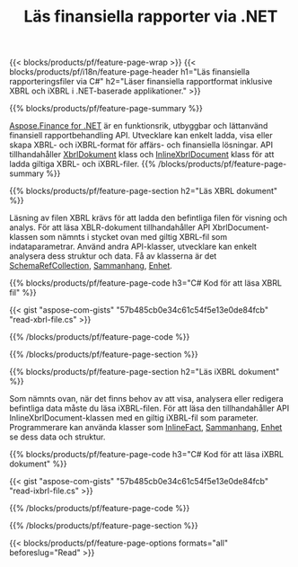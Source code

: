 ﻿---
title: Läs finansiella rapporter via .NET
url: /sv/net/read/
description:  C#-kod för att läsa finansiella rapporter i XBRL- och iXBRL-filer via .NET-biblioteket.
---
{{< blocks/products/pf/feature-page-wrap >}}
{{< blocks/products/pf/i18n/feature-page-header h1="Läs finansiella rapporteringsfiler via C#" h2="Läser finansiella rapportformat inklusive XBRL och iXBRL i .NET-baserade applikationer." >}}

{{% blocks/products/pf/feature-page-summary %}}

[Aspose.Finance for .NET](https://products.aspose.com/finance/net/) är en funktionsrik, utbyggbar och lättanvänd finansiell rapportbehandling API. Utvecklare kan enkelt ladda, visa eller skapa XBRL- och iXBRL-format för affärs- och finansiella lösningar. API tillhandahåller [XbrlDokument](https://apireference.aspose.com/finance/net/aspose.finance.xbrl/xbrldocument) klass och  [InlineXbrlDocument](https://apireference.aspose.com/finance/net/aspose.finance.xbrl.inline/inlinexbrldocument) klass för att ladda giltiga XBRL- och iXBRL-filer.
{{% /blocks/products/pf/feature-page-summary %}}

{{% blocks/products/pf/feature-page-section h2="Läs XBRL dokument" %}}

Läsning av filen XBRL krävs för att ladda den befintliga filen för visning och analys. För att läsa XBLR-dokument tillhandahåller API XbrlDocument-klassen som nämnts i stycket ovan med giltig XBRL-fil som indataparametrar. Använd andra API-klasser, utvecklare kan enkelt analysera dess struktur och data. Få av klasserna är det [SchemaRefCollection](https://apireference.aspose.com/finance/net/aspose.finance.xbrl/schemarefcollection), [Sammanhang](https://apireference.aspose.com/finance/net/aspose.finance.xbrl/context), [Enhet](https://apireference.aspose.com/finance/net/aspose.finance.xbrl/unit).

{{% blocks/products/pf/feature-page-code h3="C# Kod för att läsa XBRL fil" %}}

{{< gist "aspose-com-gists" "57b485cb0e34c61c54f5e13e0de84fcb" "read-xbrl-file.cs" >}} 

{{% /blocks/products/pf/feature-page-code %}}

{{% /blocks/products/pf/feature-page-section %}}

{{% blocks/products/pf/feature-page-section h2="Läs iXBRL dokument" %}}

Som nämnts ovan, när det finns behov av att visa, analysera eller redigera befintliga data måste du läsa iXBRL-filen. För att läsa den tillhandahåller API InlineXbrlDocument-klassen med en giltig iXBRL-fil som parameter. Programmerare kan använda klasser som [InlineFact](https://apireference.aspose.com/finance/net/aspose.finance.xbrl.inline/inlinefact), [Sammanhang](https://apireference.aspose.com/finance/net/aspose.finance.xbrl/context), [Enhet](https://apireference.aspose.com/finance/net/aspose.finance.xbrl/unit) se dess data och struktur. 

{{% blocks/products/pf/feature-page-code h3="C# Kod för att läsa iXBRL dokument" %}}

{{< gist "aspose-com-gists" "57b485cb0e34c61c54f5e13e0de84fcb" "read-ixbrl-file.cs" >}}

{{% /blocks/products/pf/feature-page-code %}}

{{% /blocks/products/pf/feature-page-section %}}

{{< blocks/products/pf/feature-page-options formats="all" beforeslug="Read" >}}